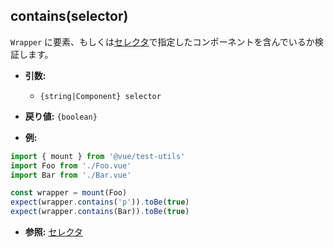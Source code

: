 ## contains(selector)

`Wrapper` に要素、もしくは[セレクタ](../selectors.md)で指定したコンポーネントを含んでいるか検証します。

- **引数:**

  - `{string|Component} selector`

- **戻り値:** `{boolean}`

- **例:**

```js
import { mount } from '@vue/test-utils'
import Foo from './Foo.vue'
import Bar from './Bar.vue'

const wrapper = mount(Foo)
expect(wrapper.contains('p')).toBe(true)
expect(wrapper.contains(Bar)).toBe(true)
```

- **参照:** [セレクタ](../selectors.md)
